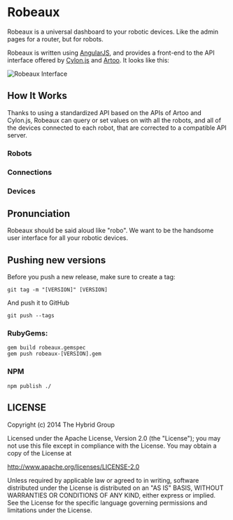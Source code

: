 # Robeaux

Robeaux is a universal dashboard to your robotic devices. Like the admin pages for a router, but for robots.

Robeaux is written using [AngularJS](http://angularjs.org/), and provides a front-end to the API interface offered by [Cylon.js](http://cylonjs.com) and [Artoo](http://artoo.io). It looks like this:

![Robeaux Interface](http://i.imgur.com/VXZW2F0.png)

## How It Works

Thanks to using a standardized API based on the APIs of Artoo and Cylon.js, Robeaux can query or set values on with all the robots, and all of the devices connected to each robot, that are corrected to a compatible API server.

### Robots


### Connections


### Devices


## Pronunciation

Robeaux should be said aloud like "robo". We want to be the handsome user interface for all your robotic devices.

## Pushing new versions

Before you push a new release, make sure to create a tag:

    git tag -m "[VERSION]" [VERSION]

And push it to GitHub

    git push --tags

### RubyGems:

    gem build robeaux.gemspec
    gem push robeaux-[VERSION].gem

### NPM

    npm publish ./

## LICENSE

Copyright (c) 2014 The Hybrid Group

Licensed under the Apache License, Version 2.0 (the "License"); you may not use this file except in compliance with the License. You may obtain a copy of the License at

   http://www.apache.org/licenses/LICENSE-2.0

Unless required by applicable law or agreed to in writing, software distributed under the License is distributed on an "AS IS" BASIS, WITHOUT WARRANTIES OR CONDITIONS OF ANY KIND, either express or implied. See the License for the specific language governing permissions and limitations under the License.
